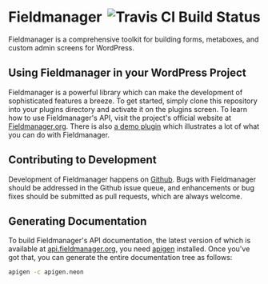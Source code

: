# Fieldmanager <img align="right" src="https://travis-ci.org/alleyinteractive/wordpress-fieldmanager.png?branch=master" alt="Travis CI Build Status" />

Fieldmanager is a comprehensive toolkit for building forms, metaboxes, and custom admin screens for WordPress.

## Using Fieldmanager in your WordPress Project

Fieldmanager is a powerful library which can make the development of sophisticated features a breeze. To get started, simply clone this repository into your plugins directory and activate it on the plugins screen. To learn how to use Fieldmanager's API, visit the project's official website at [Fieldmanager.org](http://fieldmanager.org). There is also [a demo plugin](https://github.com/alleyinteractive/fieldmanager-demos) which illustrates a lot of what you can do with Fieldmanager.

## Contributing to Development

Development of Fieldmanager happens on [Github](http://github.com/alleyinteractive/wordpress-fieldmanager). Bugs with Fieldmanager should be addressed in the Github issue queue, and enhancements or bug fixes should be submitted as pull requests, which are always welcome.

## Generating Documentation

To build Fieldmanager's API documentation, the latest version of which is available at [api.fieldmanager.org](http://api.fieldmanager.org), you need [apigen](http://apigen.org/) installed. Once you've got that, you can generate the entire documentation tree as follows:

```bash
apigen -c apigen.neon
```
